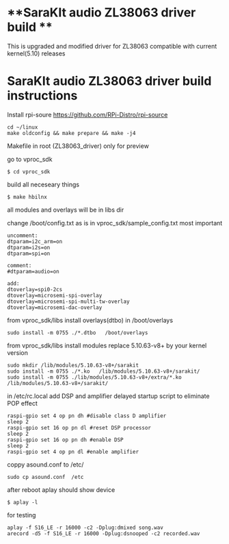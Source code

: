 # **SaraKIt audio ZL38063 driver build **  
This is upgraded and modified driver for ZL38063 compatible with current kernel(5.10) releases 

# SaraKIt audio ZL38063 driver build instructions  
Install rpi-soure https://github.com/RPi-Distro/rpi-source
```
cd ~/linux
make oldconfig && make prepare && make -j4

```

Makefile in root (ZL38063_driver) only for preview

go to vproc_sdk
```
$ cd vproc_sdk
```
build all neceseary things
```
$ make hbilnx
```
all modules and overlays will be in libs dir

change /boot/config.txt as is in vproc_sdk/sample_config.txt most important
```
uncomment:
dtparam=i2c_arm=on
dtparam=i2s=on
dtparam=spi=on

comment:
#dtparam=audio=on

add:
dtoverlay=spi0-2cs
dtoverlay=microsemi-spi-overlay
dtoverlay=microsemi-spi-multi-tw-overlay
dtoverlay=microsemi-dac-overlay
```
from vproc_sdk/libs install overlays(dtbo) in /boot/overlays
```
sudo install -m 0755 ./*.dtbo   /boot/overlays
```

from vproc_sdk/libs install modules replace 5.10.63-v8+ by your kernel version
```
sudo mkdir /lib/modules/5.10.63-v8+/sarakit
sudo install -m 0755 ./*.ko   /lib/modules/5.10.63-v8+/sarakit/
sudo install -m 0755 ./lib/modules/5.10.63-v8+/extra/*.ko   /lib/modules/5.10.63-v8+/sarakit/

```
in /etc/rc.local add DSP and amplifier delayed startup script to eliminate POP effect
```
raspi-gpio set 4 op pn dh #disable class D amplifier
sleep 2 
raspi-gpio set 16 op pn dl #reset DSP processor
sleep 2
raspi-gpio set 16 op pn dh #enable DSP
sleep 2
raspi-gpio set 4 op pn dl #enable amplifier
```
coppy asound.conf to /etc/
```
sudo cp asound.conf  /etc
```
after reboot aplay should show device 
```
$ aplay -l
```

for testing
```
aplay -f S16_LE -r 16000 -c2 -Dplug:dmixed song.wav
arecord -d5 -f S16_LE -r 16000 -Dplug:dsnooped -c2 recorded.wav
```

